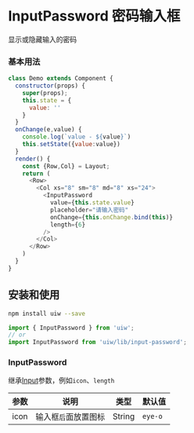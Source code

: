 InputPassword 密码输入框
===

显示或隐藏输入的密码

### 基本用法

<!--DemoStart--> 
```js
class Demo extends Component {
  constructor(props) {
    super(props);
    this.state = {
      value: ''
    }
  }
  onChange(e,value) {
    console.log(`value - ${value}`)
    this.setState({value:value})
  }
  render() {
    const {Row,Col} = Layout;
    return (
      <Row>
        <Col xs="8" sm="8" md="8" xs="24">
          <InputPassword 
            value={this.state.value} 
            placeholder="请输入密码" 
            onChange={this.onChange.bind(this)} 
            length={6}
          />
        </Col>
      </Row>
    )
  }
}
```
<!--End-->

## 安装和使用

```bash
npm install uiw --save
```

```js
import { InputPassword } from 'uiw';
// or
import InputPassword from 'uiw/lib/input-password';
```

### InputPassword

继承[Input](/#/cn/input)参数，例如`icon`、`length`

| 参数 | 说明 | 类型 | 默认值 |
|--------- |-------- |--------- |-------- |
| icon | 输入框`后`面放置图标 | String | `eye-o` |
